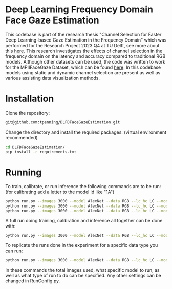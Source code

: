 # Deep Learning Frequency Domain Face Gaze Estimation
This codebase is part of the research thesis "Channel Selection for Faster Deep Learning-based Gaze Estimation in the Frequency Domain" which was performed for the Research Project 2023 Q4 at TU Delft, see more about this [here](https://github.com/TU-Delft-CSE/Research-Project).
This research investigates the effects of channel selection in the frequency domain on the latency and accuracy compared to traditional RGB models.
Although other datasets can be used, the code was written to work for the MPIIFaceGaze Dataset, which can be found [here](https://perceptualui.org/research/datasets/MPIIFaceGaze/).
In this codebase models using static and dynamic channel selection are present as well as various assisting data visualization methods.

# Installation
Clone the repository:
```bash
git@github.com:tpenning/DLFDFaceGazeEstimation.git
```
Change the directory and install the required packages: (virtual environment recommended)
```bash
cd DLFDFaceGazeEstimation/
pip install -r requirements.txt
```

# Running
To train, calibrate, or run inference the following commands are to be run: (for calibrating add a letter to the model id like "1A")
```bash
python run.py --images 3000 --model AlexNet --data RGB --lc_hc LC --model_id 1 --run single
python run.py --images 3000 --model AlexNet --data RGB --lc_hc LC --model_id 1A --run single
python run.py --images 3000 --model AlexNet --data RGB --lc_hc LC --model_id 1A --run inference
```
A full run doing training, calibration and inference all together can be done with:
```bash
python run.py --images 3000 --model AlexNet --data RGB --lc_hc LC --model_id 1 --run inference
``` 
To replicate the runs done in the experiment for a specific data type you can run:
```bash
python run.py --images 3000 --model AlexNet --data RGB --lc_hc LC --model_id 1 --run experiment
``` 
In these commands the total images used, what specific model to run, as well as what type of run to do can be specified.
Any other settings can be changed in RunConfig.py.

